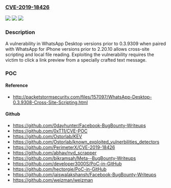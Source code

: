 ### [CVE-2019-18426](https://cve.mitre.org/cgi-bin/cvename.cgi?name=CVE-2019-18426)
![](https://img.shields.io/static/v1?label=Product&message=WhatsApp%20Desktop&color=blue)
![](https://img.shields.io/static/v1?label=Version&message=!%3D%3E%200.3.9309%20&color=brighgreen)
![](https://img.shields.io/static/v1?label=Vulnerability&message=Improper%20Neutralization%20of%20Input%20During%20Web%20Page%20Generation%20('Cross-site%20Scripting')%20(CWE-79)&color=brighgreen)

### Description

A vulnerability in WhatsApp Desktop versions prior to 0.3.9309 when paired with WhatsApp for iPhone versions prior to 2.20.10 allows cross-site scripting and local file reading. Exploiting the vulnerability requires the victim to click a link preview from a specially crafted text message.

### POC

#### Reference
- http://packetstormsecurity.com/files/157097/WhatsApp-Desktop-0.3.9308-Cross-Site-Scripting.html

#### Github
- https://github.com/0dayhunter/Facebook-BugBounty-Writeups
- https://github.com/0xT11/CVE-POC
- https://github.com/Ostorlab/KEV
- https://github.com/Ostorlab/known_exploited_vulnerbilities_detectors
- https://github.com/PerimeterX/CVE-2019-18426
- https://github.com/abhav/nvd_scrapper
- https://github.com/bikramsah/Meta--BugBounty-Writeups
- https://github.com/developer3000S/PoC-in-GitHub
- https://github.com/hectorgie/PoC-in-GitHub
- https://github.com/jaiswalakshansh/Facebook-BugBounty-Writeups
- https://github.com/weizman/weizman

